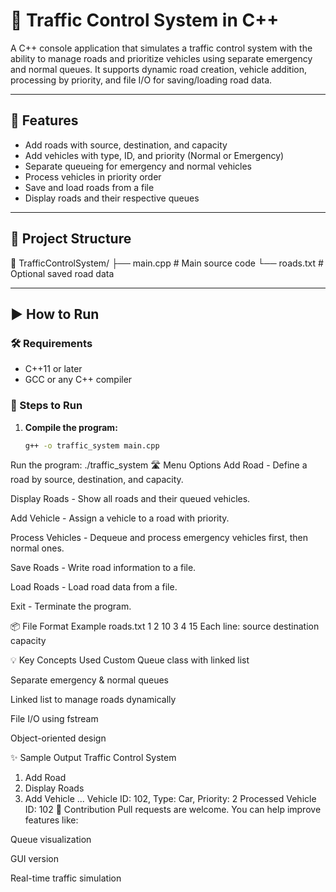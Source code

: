 # 🚦 Traffic Control System in C++

A C++ console application that simulates a traffic control system with the ability to manage roads and prioritize vehicles using separate emergency and normal queues. It supports dynamic road creation, vehicle addition, processing by priority, and file I/O for saving/loading road data.

---

## 🔧 Features

- Add roads with source, destination, and capacity
- Add vehicles with type, ID, and priority (Normal or Emergency)
- Separate queueing for emergency and normal vehicles
- Process vehicles in priority order
- Save and load roads from a file
- Display roads and their respective queues

---

## 📁 Project Structure

📁 TrafficControlSystem/ ├── main.cpp # Main source code └── roads.txt # Optional saved road data

---

## ▶️ How to Run

### 🛠 Requirements

- C++11 or later
- GCC or any C++ compiler

### 🚀 Steps to Run

1. **Compile the program:**
   ```bash
   g++ -o traffic_system main.cpp
Run the program:
./traffic_system
🛣️ Menu Options
Add Road - Define a road by source, destination, and capacity.

Display Roads - Show all roads and their queued vehicles.

Add Vehicle - Assign a vehicle to a road with priority.

Process Vehicles - Dequeue and process emergency vehicles first, then normal ones.

Save Roads - Write road information to a file.

Load Roads - Load road data from a file.

Exit - Terminate the program.

📦 File Format Example
roads.txt
1 2 10
3 4 15
Each line: source destination capacity

💡 Key Concepts Used
Custom Queue class with linked list

Separate emergency & normal queues

Linked list to manage roads dynamically

File I/O using fstream

Object-oriented design

✨ Sample Output
Traffic Control System
1. Add Road
2. Display Roads
3. Add Vehicle
...
Vehicle ID: 102, Type: Car, Priority: 2
Processed Vehicle ID: 102
🤝 Contribution
Pull requests are welcome. You can help improve features like:

Queue visualization

GUI version

Real-time traffic simulation


